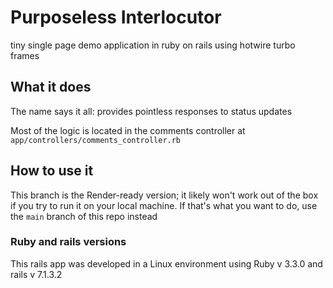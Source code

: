 # Purposeless Interlocutor

tiny single page demo application in ruby on rails using hotwire turbo frames

## What it does
The name says it all: provides pointless responses to status updates

Most of the logic is located in the comments controller at `app/controllers/comments_controller.rb`

## How to use it
This branch is the Render-ready version; it likely won't work out of the box if you try to run it on your local machine. If that's what you want to do, use the `main` branch of this repo instead
 
### Ruby and rails versions
This rails app was developed in a Linux environment using Ruby v 3.3.0 and rails v 7.1.3.2
